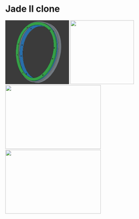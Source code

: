 # Jade II clone
<img src="./media/jade_ii_earcup.png" width="200" height="200">
<img src="./media/jade_ii_earcup_yoke_prototype.png" width="200" height="200">
<img src="./media/jade_ii_earcup_with_pads_prototype.png" width="300" height="200">
<img src="./media/jade_ii_earcup_yoke_with_pads_prototype.png" width="300" height="200">
